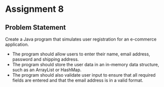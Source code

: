 # Assignment 8

## Problem Statement
Create a Java program that simulates user registration for an e-commerce application.
- The program should allow users to enter their name, email address, password and shipping address.
- The program should store the user data in an in-memory data structure, such as an ArrayList or HashMap.
- The program should also validate user input to ensure that all required fields are entered and that the email address is in a valid format.
